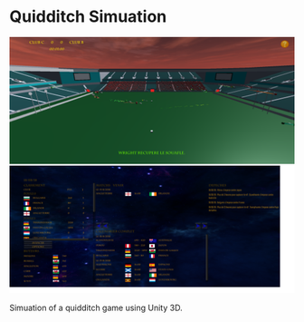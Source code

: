 # Quidditch Simuation

![Alt text](Readme/pic1.png?raw=true "Screenshot of a quidditch game")
![Alt text](Readme/pic2.png?raw=true "Temporary interface to present a tournament")

Simuation of a quidditch game using Unity 3D.